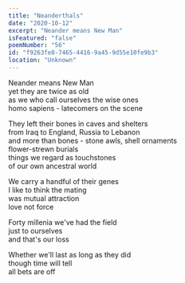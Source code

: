 ```yaml
---
title: "Neanderthals"
date: "2020-10-12"
excerpt: "Neander means New Man"
isFeatured: "false"
poemNumber: "56"
id: "f9263fe0-7465-4416-9a45-9d55e10fe9b3"
location: "Unknown"
---
```


Neander means New Man  
yet they are twice as old  
as we who call ourselves the wise ones  
homo sapiens - latecomers on the scene

They left their bones in caves and shelters  
from Iraq to England, Russia to Lebanon  
and more than bones - stone awls, shell ornaments  
flower-strewn burials  
things we regard as touchstones  
of our own ancestral world

We carry a handful of their genes  
I like to think the mating  
was mutual attraction  
love not force

Forty millenia we've had the field  
just to ourselves  
and that's our loss

Whether we'll last as long as they did  
though time will tell  
all bets are off

